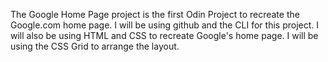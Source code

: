 The Google Home Page project is the first Odin Project to recreate the Google.com home page.
I will be using github and the CLI for this project.
I will also be using HTML and CSS to recreate Google's home page.
I will be using the CSS Grid to arrange the layout. 